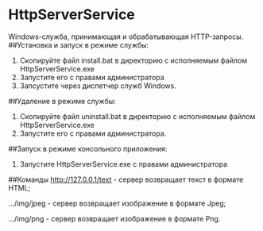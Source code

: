 # HttpServerService
Windows-служба, принимающая и обрабатывающая HTTP-запросы.
##Установка и запуск в режиме службы:
1. Скопируйте файл install.bat в директорию с исполняемым файлом HttpServerService.exe
2. Запустите его с правами администратора
3. Запсустите через диспетчер служб Windows.

##Удаление в режиме службы:
1. Скопируйте файл uninstall.bat в директорию с исполняемым файлом HttpServerService.exe
2. Запустите его с правами администратора.

##Запуск в режиме консольного приложения:
1. Запустите HttpServerService.exe с правами администратора

##Команды
http://127.0.0.1/text - cервер возвращает текст в формате HTML;

.../img/jpeg - cервер возвращает изображение в формате Jpeg;

.../img/png - cервер возвращает изображение в формате Png.
